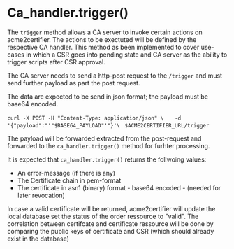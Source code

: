 # Ca_handler.trigger()

The ```trigger``` method allows a CA server to invoke certain actions on acme2certifier. The actions to be exectuted will be 
defined by the respective CA handler. This method as been implemented to cover use-cases in which a CSR goes into pending state and CA server as the ability to trigger scripts 
after CSR approval.

The CA server needs to send a http-post request to the ```/trigger``` and must send further payload as part the post request.

The data are expected to be send in json format; the payload must be base64 encoded.

```curl -X POST -H "Content-Type: application/json" \ ```
```   -d '{"payload":"'"$BASE64_PAYLOAD"'"}'\ ```
```  $ACME2CERTIFIER_URL/trigger ```

The payload will be forwarded extracted from the post-request and forwarded to the ```ca_handler.trigger()``` method for furhter processing.

It is expected that ```ca_handler.trigger()``` returns the follwoing values:

- An error-message (if there is any)
- The Certificate chain in pem-format
- The certificate in asn1 (binary) format - base64 encoded - (needed for later revocation)

In case a valid certificate will be returned,  acme2certifier will update the local database set the status of the order ressource to "valid". 
The correlation between certifcate and certificate ressource will be done by comparing the public keys of certificate and CSR (which should 
already exist in the database) 



